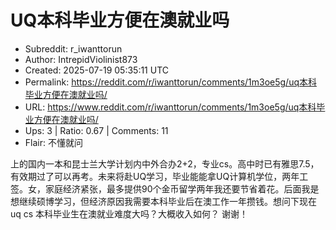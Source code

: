 # UQ本科毕业方便在澳就业吗

- Subreddit: r_iwanttorun
- Author: IntrepidViolinist873
- Created: 2025-07-19 05:35:11 UTC
- Permalink: https://reddit.com/r/iwanttorun/comments/1m3oe5g/uq本科毕业方便在澳就业吗/
- URL: https://www.reddit.com/r/iwanttorun/comments/1m3oe5g/uq本科毕业方便在澳就业吗/
- Ups: 3 | Ratio: 0.67 | Comments: 11
- Flair: 不懂就问


上的国内一本和昆士兰大学计划内中外合办2+2，专业cs。高中时已有雅思7.5，有效期过了可以再考。未来将赴UQ学习，毕业能能拿UQ计算机学位，两年工签。女，家庭经济紧张，最多提供90个金币留学两年我还要节省着花。后面我是想继续硕博学习，但经济原因我需要本科毕业后在澳工作一年攒钱。想问下现在uq
cs 本科毕业生在澳就业难度大吗？大概收入如何？ 谢谢！

